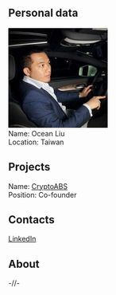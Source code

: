 ## Personal data
![ocean liu photo](photo/ocean_liu.jpg)  
Name:   Ocean Liu  
Location: Taiwan  
## Projects 
Name: [CryptoABS](../projects/cryptoabs.md)  
Position: Co-founder   
## Contacts
[LinkedIn](https://www.linkedin.com/in/ocean-liu/)    
## About
-//-
